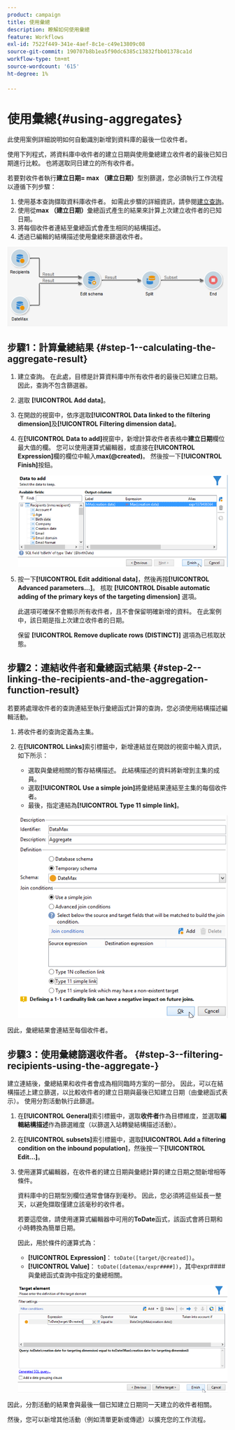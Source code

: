 ```yaml
---
product: campaign
title: 使用彙總
description: 瞭解如何使用彙總
feature: Workflows
exl-id: 7522f449-341e-4aef-8c1e-c49e13809c08
source-git-commit: 190707b8b1ea5f90dc6385c13832fbb01378ca1d
workflow-type: tm+mt
source-wordcount: '615'
ht-degree: 1%

---
```


# 使用彙總{#using-aggregates}



此使用案例詳細說明如何自動識別新增到資料庫的最後一位收件者。

使用下列程式，將資料庫中收件者的建立日期與使用彙總建立收件者的最後已知日期進行比較。 也將選取同日建立的所有收件者。

若要對收件者執行&#x200B;**建立日期= max （建立日期）**&#x200B;型別篩選，您必須執行工作流程以遵循下列步驟：

1. 使用基本查詢擷取資料庫收件者。 如需此步驟的詳細資訊，請參閱[建立查詢](query.md#creating-a-query)。
1. 使用從&#x200B;**max （建立日期）**&#x200B;彙總函式產生的結果來計算上次建立收件者的已知日期。
1. 將每個收件者連結至彙總函式會產生相同的結構描述。
1. 透過已編輯的結構描述使用彙總來篩選收件者。

![](assets/datamanagement_usecase_1.png)

## 步驟1：計算彙總結果 {#step-1--calculating-the-aggregate-result}

1. 建立查詢。 在此處，目標是計算資料庫中所有收件者的最後已知建立日期。 因此，查詢不包含篩選器。
1. 選取 **[!UICONTROL Add data]**。
1. 在開啟的視窗中，依序選取&#x200B;**[!UICONTROL Data linked to the filtering dimension]**&#x200B;及&#x200B;**[!UICONTROL Filtering dimension data]**。
1. 在&#x200B;**[!UICONTROL Data to add]**&#x200B;視窗中，新增計算收件者表格中&#x200B;**建立日期**&#x200B;欄位最大值的欄。 您可以使用運算式編輯器，或直接在&#x200B;**[!UICONTROL Expression]**&#x200B;欄的欄位中輸入&#x200B;**max(@created)**。 然後按一下&#x200B;**[!UICONTROL Finish]**&#x200B;按鈕。

   ![](assets/datamanagement_usecase_2.png)

1. 按一下&#x200B;**[!UICONTROL Edit additional data]**，然後再按&#x200B;**[!UICONTROL Advanced parameters...]**。 核取 **[!UICONTROL Disable automatic adding of the primary keys of the targeting dimension]** 選項。

   此選項可確保不會顯示所有收件者，且不會保留明確新增的資料。 在此案例中，該日期是指上次建立收件者的日期。

   保留 **[!UICONTROL Remove duplicate rows (DISTINCT)]** 選項為已核取狀態。

## 步驟2：連結收件者和彙總函式結果 {#step-2--linking-the-recipients-and-the-aggregation-function-result}

若要將處理收件者的查詢連結至執行彙總函式計算的查詢，您必須使用結構描述編輯活動。

1. 將收件者的查詢定義為主集。
1. 在&#x200B;**[!UICONTROL Links]**&#x200B;索引標籤中，新增連結並在開啟的視窗中輸入資訊，如下所示：

   * 選取與彙總相關的暫存結構描述。 此結構描述的資料將新增到主集的成員。
   * 選取&#x200B;**[!UICONTROL Use a simple join]**&#x200B;將彙總結果連結至主集的每個收件者。
   * 最後，指定連結為&#x200B;**[!UICONTROL Type 11 simple link]**。

   ![](assets/datamanagement_usecase_3.png)

因此，彙總結果會連結至每個收件者。

## 步驟3：使用彙總篩選收件者。 {#step-3--filtering-recipients-using-the-aggregate-}

建立連結後，彙總結果和收件者會成為相同臨時方案的一部分。 因此，可以在結構描述上建立篩選，以比較收件者的建立日期與最後已知建立日期（由彙總函式表示）。 使用分割活動執行此篩選。

1. 在&#x200B;**[!UICONTROL General]**&#x200B;索引標籤中，選取&#x200B;**收件者**&#x200B;作為目標維度，並選取&#x200B;**編輯結構描述**&#x200B;作為篩選維度（以篩選入站轉變結構描述活動）。
1. 在&#x200B;**[!UICONTROL subsets]**&#x200B;索引標籤中，選取&#x200B;**[!UICONTROL Add a filtering condition on the inbound population]**，然後按一下&#x200B;**[!UICONTROL Edit...]**。
1. 使用運算式編輯器，在收件者的建立日期與彙總計算的建立日期之間新增相等條件。

   資料庫中的日期型別欄位通常會儲存到毫秒。 因此，您必須將這些延長一整天，以避免擷取僅建立該毫秒的收件者。

   若要這麼做，請使用運算式編輯器中可用的&#x200B;**ToDate**&#x200B;函式，該函式會將日期和小時轉換為簡單日期。

   因此，用於條件的運算式為：

   * **[!UICONTROL Expression]**： `toDate([target/@created])`。
   * **[!UICONTROL Value]**： `toDate([datemax/expr####])`，其中expr####與彙總函式查詢中指定的彙總相關。

   ![](assets/datamanagement_usecase_4.png)

因此，分割活動的結果會與最後一個已知建立日期同一天建立的收件者相關。

然後，您可以新增其他活動（例如清單更新或傳遞）以擴充您的工作流程。
